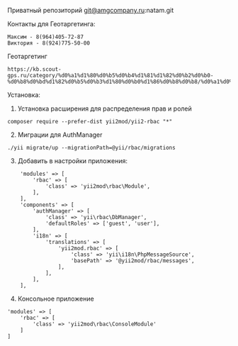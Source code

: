 Приватный репозиторий git@amgcompany.ru:natam.git

Контакты для Геотаргетинга:

    Максим - 8(964)405-72-87
    Виктория - 8(924)775-50-00

Геотаргетинг

    https://kb.scout-gps.ru/category/%d0%a1%d1%80%d0%b5%d0%b4%d1%81%d1%82%d0%b2%d0%b0-%d0%b8%d0%bd%d1%82%d0%b5%d0%b3%d1%80%d0%b0%d1%86%d0%b8%d0%b8/%d0%a1%d0%9f%d0%98%d0%9a/197/

Установка:
    
1. Установка расширения для распределения прав и ролей

```composer require --prefer-dist yii2mod/yii2-rbac "*"```

2. Миграции для AuthManager

```./yii migrate/up --migrationPath=@yii/rbac/migrations```

3. Добавить в настройки приложения:

```
    'modules' => [
        'rbac' => [
            'class' => 'yii2mod\rbac\Module',
        ],
    ],
    'components' => [
        'authManager' => [
            'class' => 'yii\rbac\DbManager',
            'defaultRoles' => ['guest', 'user'],
        ],
        'i18n' => [
            'translations' => [
                'yii2mod.rbac' => [
                    'class' => 'yii\i18n\PhpMessageSource',
                    'basePath' => '@yii2mod/rbac/messages',
                ],
            ],
        ],
    ],
```

4. Консольное приложение

```
'modules' => [
    'rbac' => [
        'class' => 'yii2mod\rbac\ConsoleModule'
    ]
]
```